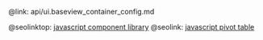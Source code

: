 @link: api/ui.baseview_container_config.md

@seolinktop: [javascript component library](https://webix.com)
@seolink: [javascript pivot table](https://webix.com/pivot/)